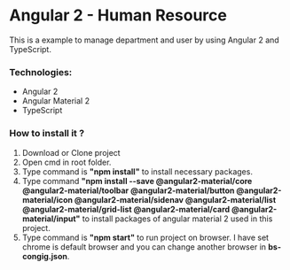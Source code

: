 # Angular 2 - Human Resource
This is a example to manage department and user by using Angular 2 and TypeScript.

### Technologies: ###

* Angular 2
* Angular Material 2
* TypeScript

### How to install it ? ###

1. Download or Clone project
2. Open cmd in root folder.
3. Type command is **"npm install"** to install necessary packages.
4. Type command **"npm install --save @angular2-material/core @angular2-material/toolbar @angular2-material/button @angular2-material/icon @angular2-material/sidenav @angular2-material/list @angular2-material/grid-list @angular2-material/card @angular2-material/input"** to install packages of angular material 2 used in this project. 
5. Type command is **"npm start"** to run project on browser. I have set chrome is default browser and you can change another browser in **bs-congig.json**. 

